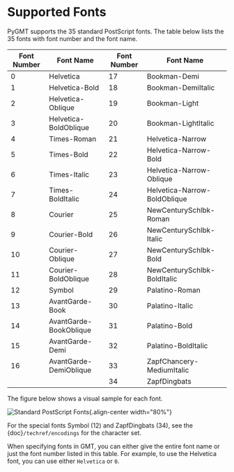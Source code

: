 # Supported Fonts

PyGMT supports the 35 standard PostScript fonts. The table below lists the 35 fonts with
font number and the font name.

| Font Number | Font Name                  | Font Number | Font Name                  |
|-------------|----------------------------|-------------|----------------------------|
| 0           | Helvetica                  | 17          | Bookman-Demi               |
| 1           | Helvetica-Bold             | 18          | Bookman-DemiItalic         |
| 2           | Helvetica-Oblique          | 19          | Bookman-Light              |
| 3           | Helvetica-BoldOblique      | 20          | Bookman-LightItalic        |
| 4           | Times-Roman                | 21          | Helvetica-Narrow           |
| 5           | Times-Bold                 | 22          | Helvetica-Narrow-Bold      |
| 6           | Times-Italic               | 23          | Helvetica-Narrow-Oblique   |
| 7           | Times-BoldItalic           | 24          | Helvetica-Narrow-BoldOblique |
| 8           | Courier                    | 25          | NewCenturySchlbk-Roman     |
| 9           | Courier-Bold               | 26          | NewCenturySchlbk-Italic    |
| 10          | Courier-Oblique            | 27          | NewCenturySchlbk-Bold      |
| 11          | Courier-BoldOblique        | 28          | NewCenturySchlbk-BoldItalic|
| 12          | Symbol                     | 29          | Palatino-Roman             |
| 13          | AvantGarde-Book            | 30          | Palatino-Italic            |
| 14          | AvantGarde-BookOblique     | 31          | Palatino-Bold              |
| 15          | AvantGarde-Demi            | 32          | Palatino-BoldItalic        |
| 16          | AvantGarde-DemiOblique     | 33          | ZapfChancery-MediumItalic  |
|             |                            | 34          | ZapfDingbats               |

The figure below shows a visual sample for each font.

![Standard PostScript Fonts](https://docs.generic-mapping-tools.org/dev/_images/GMT_App_G.png){.align-center width="80%"}

For the special fonts Symbol (12) and ZapfDingbats (34), see the {doc}`/techref/encodings`
for the character set.

When specifying fonts in GMT, you can either give the entire font name or just the font
number listed in this table. For example, to use the Helvetica font, you can use either
`Helvetica` or `0`.
